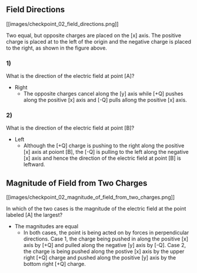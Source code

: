 ## Field Directions

[[images/checkpoint_02_field_directions.png]]

Two equal, but opposite charges are placed on the \[x\] axis. The 
positive charge is placed at to the left of the origin and the negative 
charge is placed to the right, as shown in the figure above.

### 1)
What is the direction of the electric field at point \[A\]?

* Right
  * The opposite charges cancel along the \[y\] axis while \[+Q\] pushes 
    along the positive \[x\] axis and \[-Q\] pulls allong the positive
    \[x\] axis.

### 2)
What is the direction of the electric field at point \[B\]?

* Left
  * Although the \[+Q\] charge is pushing to the right along the positive \[x\] axis 
    at poiont \[B\], the \[-Q\] is pulling to the left along the negative \[x\] axis
    and hence the direction of the electric field at point \[B\] is leftward.


## Magnitude of Field from Two Charges

[[images/checkpoint_02_magnitude_of_field_from_two_charges.png]]

In which of the two cases is the magnitude of the electric field at the point labeled 
\[A\] the largest?

* The magnitudes are equal
  * In both cases, the point is being acted on by forces in perpendicular directions.
    Case 1, the charge being pushed in along the positive \[x\] axis by \[+Q\] and 
    pulled along the negative \[y\] axis by \[-Q\].  Case 2, the charge is being pushed along
    the postive \[x\] axis by the upper right \[+Q\] charge and pushed along the positive
    \[y\] axis by the bottom right \[+Q\] charge.